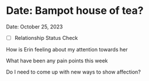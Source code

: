 # Date: Bampot house of tea?

Date: October 25, 2023

- [ ]  Relationship Status Check

How is Erin feeling about my attention towards her

What have been any pain points this week

Do I need to come up with new ways to show affection?